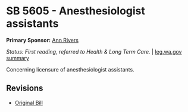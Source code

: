 # SB 5605 - Anesthesiologist assistants
**Primary Sponsor:** [Ann Rivers](/person/leg/ann.rivers.md)

*Status: First reading, referred to Health & Long Term Care.* | [leg.wa.gov summary](https://app.leg.wa.gov/billsummary?BillNumber=5605&Year=2021)

Concerning licensure of anesthesiologist assistants.

## Revisions
* [Original Bill](1/)